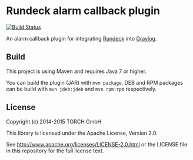 # Rundeck alarm callback plugin
[![Build Status](https://travis-ci.org/Graylog2/graylog2-alarmcallback-rundeck.svg)](https://travis-ci.org/Graylog2/graylog2-alarmcallback-rundeck)

An alarm callback plugin for integrating [Rundeck](http://rundeck.org) into [Graylog](https://www.graylog2.org).

## Build

This project is using Maven and requires Java 7 or higher.

You can build the plugin (JAR) with `mvn package`. DEB and RPM packages can be build with `mvn jdeb:jdeb` and `mvn rpm:rpm` respectively.

## License

Copyright (c) 2014-2015 TORCH GmbH

This library is licensed under the Apache License, Version 2.0.

See http://www.apache.org/licenses/LICENSE-2.0.html or the LICENSE file in this repository for the full license text.
